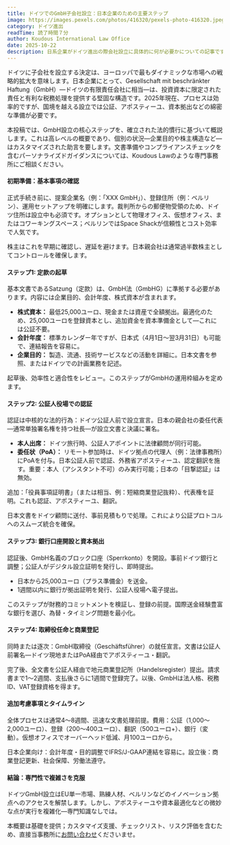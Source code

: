 ```yaml
---
title: ドイツでのGmbH子会社設立：日本企業のための主要ステップ
image: https://images.pexels.com/photos/416320/pexels-photo-416320.jpeg
category: ドイツ進出
readTime: 読了時間７分
author: Koudous International Law Office
date: 2025-10-22
description: 日系企業がドイツ進出の際会社設立に具体的に何が必要かについての記事です
---
```


ドイツに子会社を設立する決定は、ヨーロッパで最もダイナミックな市場への戦略的拡大を意味します。日本企業にとって、Gesellschaft mit beschränkter Haftung（GmbH）—ドイツの有限責任会社に相当—は、投資資本に限定された責任と有利な税務処理を提供する堅固な構造です。2025年現在、プロセスは効率的ですが、国境を越える設立では公証、アポスティーユ、資本拠出などの綿密な準備が必要です。

本投稿では、GmbH設立の核心ステップを、確立された法的慣行に基づいて概説します。これは高レベルの概要であり、個別の状況—企業目的や株主構造など—はカスタマイズされた助言を要します。文書準備やコンプライアンスチェックを含むパーソナライズドガイダンスについては、Koudous Lawのような専門事務所にご相談ください。

#### 初期準備：基本事項の確認

正式手続き前に、提案企業名（例：「XXX GmbH」）、登録住所（例：ベルリン）、運用セットアップを明確にします。裁判所からの郵便物受領のため、ドイツ住所は設立中も必須です。オプションとして物理オフィス、仮想オフィス、またはコワーキングスペース；ベルリンではSpace Shackが信頼性とコスト効率で人気です。

株主はこれを早期に確認し、遅延を避けます。日本親会社は通常過半数株主としてコントロールを確保します。

#### ステップ1: 定款の起草

基本文書であるSatzung（定款）は、GmbH法（GmbHG）に準拠する必要があります。内容には企業目的、会計年度、株式資本が含まれます。

- **株式資本：** 最低25,000ユーロ、現金または資産で全額拠出。最適化のため、25,000ユーロを登録資本とし、追加資金を資本準備金として—これには公証不要。
- **会計年度：** 標準カレンダー年ですが、日本式（4月1日～翌3月31日）も可能で、連結報告を容易に。
- **企業目的：** 製造、流通、技術サービスなどの活動を詳細に。日本文書を参照、またはドイツでの計画業務を記述。

起草後、効率性と適合性をレビュー。このステップがGmbHの運用枠組みを定めます。

#### ステップ2: 公証人役場での認証

認証は中核的な法的行為：ドイツ公証人前で設立宣言。日本の親会社の委任代表—通常単独署名権を持つ社長—が設立文書と決議に署名。

- **本人出席：** ドイツ旅行時、公証人アポイントに法律顧問が同行可能。
- **委任状（PoA）：** リモート参加時は、ドイツ拠点の代理人（例：法律事務所）にPoAを付与。日本公証人前で認証、外務省アポスティーユ、認定翻訳を施す。重要：本人（アシスタント不可）のみ実行可能；日本の「目撃認証」は無効。

追加：「役員事項証明書」（または相当、例：短縮商業登記抜粋）、代表権を証明。これも認証、アポスティーユ、翻訳。

日本文書をドイツ顧問に送付、事前見積もりで処理。これにより公証プロトコルへのスムーズ統合を確保。

#### ステップ3: 銀行口座開設と資本拠出

認証後、GmbH名義のブロック口座（Sperrkonto）を開設。事前ドイツ銀行と調整；公証人がデジタル設立証明を発行し、即時提出。

- 日本から25,000ユーロ（プラス準備金）を送金。
- 1週間以内に銀行が拠出証明を発行、公証人役場へ電子提出。

このステップが財務的コミットメントを検証し、登録の前提。国際送金経験豊富な銀行を選び、為替・タイミング問題を最小化。

#### ステップ4: 取締役任命と商業登記

同時または逐次：GmbH取締役（Geschäftsführer）の就任宣言。文書は公証人前署名—ドイツ現地またはPoA経由でアポスティーユ・翻訳。

完了後、全文書を公証人経由で地元商業登記所（Handelsregister）提出。請求書まで1～2週間、支払後さらに1週間で登録完了。以後、GmbHは法人格、税務ID、VAT登録資格を得ます。

#### 追加考慮事項とタイムライン

全体プロセスは通常4～8週間、迅速な文書処理前提。費用：公証（1,000～2,000ユーロ）、登録（200～400ユーロ）、翻訳（500ユーロ+）、銀行（変動）。仮想オフィスでオーバーヘッド低減、月100ユーロから。

日本企業向け：会計年度・目的調整でIFRS/J-GAAP連結を容易に。設立後：商業登記更新、社会保障、労働法遵守。

#### 結論：専門性で複雑さを克服

ドイツGmbH設立はEU単一市場、熟練人材、ベルリンなどのイノベーション拠点へのアクセスを解禁します。しかし、アポスティーユや資本最適化などの微妙な点が実行を複雑化—専門知識なしでは。

本概要は基礎を提供；カスタマイズ支援、チェックリスト、リスク評価を含むため、直接当事務所に[お問い合わせ](/contact)くださいませ。
